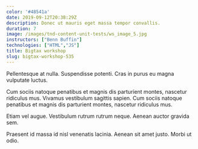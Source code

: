 ```yaml
---
color: '#48541a'
date: 2019-09-12T20:38:29Z
description: Donec ut mauris eget massa tempor convallis.
duration: 7
image: /images/tnd-content-unit-tests/ws_image_5.jpg
instructors: ["Benn Buffin"]
technologies: ["HTML","JS"]
title: Bigtax workshop
slug: bigtax-workshop-535
---
```

Pellentesque at nulla. Suspendisse potenti. Cras in purus eu magna vulputate luctus.

Cum sociis natoque penatibus et magnis dis parturient montes, nascetur ridiculus mus. Vivamus vestibulum sagittis sapien. Cum sociis natoque penatibus et magnis dis parturient montes, nascetur ridiculus mus.

Etiam vel augue. Vestibulum rutrum rutrum neque. Aenean auctor gravida sem.

Praesent id massa id nisl venenatis lacinia. Aenean sit amet justo. Morbi ut odio.
